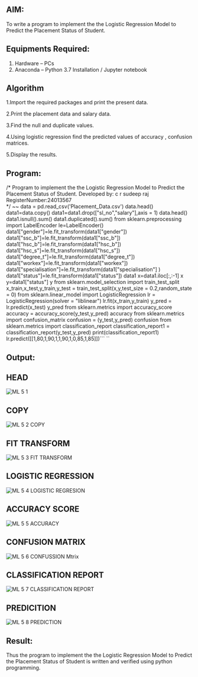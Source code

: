 ## AIM:
To write a program to implement the the Logistic Regression Model to Predict the Placement Status of Student.

## Equipments Required:
1. Hardware – PCs
2. Anaconda – Python 3.7 Installation / Jupyter notebook

## Algorithm
1.Import the required packages and print the present data.

2.Print the placement data and salary data.

3.Find the null and duplicate values.

4.Using logistic regression find the predicted values of accuracy , confusion matrices.

5.Display the results. 

## Program:
/*
Program to implement the the Logistic Regression Model to Predict the Placement Status of Student.
Developed by: c r sudeep raj
RegisterNumber:24013567  
*/
~~
data = pd.read_csv('Placement_Data.csv')
data.head()
data1=data.copy()
data1=data1.drop(["sl_no","salary"],axis = 1)
data.head()
data1.isnull().sum()
data1.duplicated().sum()
from sklearn.preprocessing import LabelEncoder
le=LabelEncoder()
data1["gender"]=le.fit_transform(data1["gender"])
data1["ssc_b"]=le.fit_transform(data1["ssc_b"])
data1["hsc_b"]=le.fit_transform(data1["hsc_b"])
data1["hsc_s"]=le.fit_transform(data1["hsc_s"])
data1["degree_t"]=le.fit_transform(data1["degree_t"])
data1["workex"]=le.fit_transform(data1["workex"])
data1["specialisation"]=le.fit_transform(data1["specialisation"] )     
data1["status"]=le.fit_transform(data1["status"])
data1 
x=data1.iloc[:,:-1]
x
y=data1["status"]
y
from sklearn.model_selection import train_test_split
x_train,x_test,y_train,y_test = train_test_split(x,y,test_size = 0.2,random_state = 0)
from sklearn.linear_model import LogisticRegression
lr = LogisticRegression(solver = "liblinear") 
lr.fit(x_train,y_train)
y_pred = lr.predict(x_test)
y_pred
from sklearn.metrics import accuracy_score
accuracy = accuracy_score(y_test,y_pred)
accuracy
from sklearn.metrics import confusion_matrix
confusion = (y_test,y_pred)
confusion
from sklearn.metrics import classification_report
classification_report1 = classification_report(y_test,y_pred)
print(classification_report1)
lr.predict([[1,80,1,90,1,1,90,1,0,85,1,85]])```
``
## Output:
## HEAD
![ML 5 1](https://github.com/user-attachments/assets/5442c421-0d4f-4c05-b488-3de34602d503)
## COPY
![ML 5 2 COPY](https://github.com/user-attachments/assets/d0fe9423-12df-43e5-93cf-9aad530486d9)
## FIT TRANSFORM
![ML 5 3 FIT TRANSFORM](https://github.com/user-attachments/assets/3e6881b5-9862-47c7-b14c-00d418eb2c21)
## LOGISTIC REGRESSION
![ML 5 4 LOGISTIC REGRESION](https://github.com/user-attachments/assets/e4e11b82-3239-4c90-90c3-6bdcbd21d00d)
## ACCURACY SCORE
![ML 5 5 ACCURACY](https://github.com/user-attachments/assets/da69f076-1530-4124-9258-009d4a3ba01b)
## CONFUSION MATRIX
![ML 5 6 CONFUSSION Mtrix](https://github.com/user-attachments/assets/63b2465e-f5d3-4bc7-b528-812a78416744)
## CLASSIFICATION REPORT
![ML 5 7 CLASSIFICATION REPORT](https://github.com/user-attachments/assets/20e13e37-bc20-4ad5-b70a-4ae137bc90e9)
## PREDICITION
![ML 5 8 PREDICTION](https://github.com/user-attachments/assets/cf5c029b-2247-4e0c-8802-fdf351782337)

## Result:
Thus the program to implement the the Logistic Regression Model to Predict the Placement Status of Student is written and verified using python programming.
